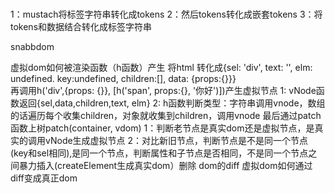 ###
1：mustach将标签字符串转化成tokens
2：然后tokens转化成嵌套tokens
3：将tokens和数据结合转化成标签字符串

snabbdom

虚拟dom如何被渲染函数（h函数）产生
将html 转化成{sel: 'div', text: '', elm: undefined. key:undefined, children:[], data: {props:{}}}  
再调用h('div',{props: {}}, [h('span', props:{}, '你好')])产生虚拟节点
  1: vNode函数返回{sel,data,children,text, elm}
  2: h函数判断类型：字符串调用vnode，数组的话遍历每个收集children，对象就收集到children，调用vnode
最后通过patch函数上树patch(container, vdom)
  1：判断老节点是真实dom还是虚拟节点，是真实的调用vNode生成虚拟节点
  2：对比新旧节点，判断节点是不是同一个节点(key和sel相同),是同一个节点，判断属性和子节点是否相同，不是同一个节点之间暴力插入(createElement生成真实dom）删除
dom的diff
虚拟dom如何通过diff变成真正dom